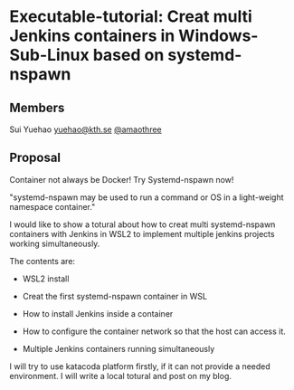 # Executable-tutorial: Creat multi Jenkins containers in Windows-Sub-Linux based on systemd-nspawn

## Members

Sui Yuehao yuehao@kth.se [@amaothree](https://github.com/amaothree)

## Proposal

Container not always be Docker! Try Systemd-nspawn now!  

"systemd-nspawn may be used to run a command or OS in a light-weight namespace container."

I would like to show a totural about how to creat multi systemd-nspawn containers with Jenkins in WSL2 to implement multiple jenkins projects working simultaneously.

The contents are:

* WSL2 install

* Creat the first systemd-nspawn container in WSL

* How to install Jenkins inside a container

* How to configure the container network so that the host can access it.

* Multiple Jenkins containers running simultaneously

I will try to use katacoda platform firstly, if it can not provide a needed environment. I will write a local totural and post on my blog.
